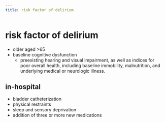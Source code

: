 ```yaml
---
title: risk factor of delirium
---
```

# risk factor of delirium

- older aged >65 
- baseline cognitive dysfunction
	- preexisting hearing and visual impairment, as well as indices for poor overall health, including baseline immobility, malnutrition, and underlying medical or neurologic illness.

## in-hospital
- bladder catheterization
- physical restraints
- sleep and sensory deprivation
- addition of three or more new medications
